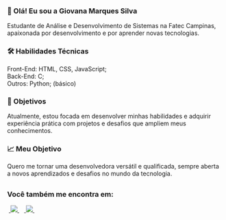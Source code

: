### 👋 Olá! Eu sou a Giovana Marques Silva
Estudante de Análise e Desenvolvimento de Sistemas na Fatec Campinas, apaixonada por desenvolvimento e por aprender novas tecnologias.

### 🛠️ Habilidades Técnicas
Front-End: HTML, CSS, JavaScript; <br>
Back-End: C; <br>
Outros: Python; (básico)
### 🎯 Objetivos
Atualmente, estou focada em desenvolver minhas habilidades e adquirir experiência prática com projetos e desafios que ampliem meus conhecimentos.

### 📈 Meu Objetivo
Quero me tornar uma desenvolvedora versátil e qualificada, sempre aberta a novos aprendizados e desafios no mundo da tecnologia.
##
### Você também me encontra em:
&nbsp;<a href="https://www.linkedin.com/in/giovana-marques-silva-aa8595297">
  <img src="https://img.shields.io/badge/linkedin-%230077B5.svg?style=for-the-badge&logo=linkedin&logoColor=white">
</a>&nbsp;
&nbsp;<a href="https://www.instagram.com/qr/">
  <img src="https://img.shields.io/badge/Instagram-%23E4405F.svg?style=for-the-badge&logo=Instagram&logoColor=white">
</a>&nbsp;

